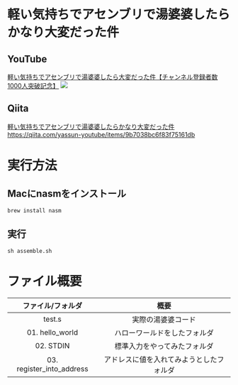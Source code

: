 # 軽い気持ちでアセンブリで湯婆婆したらかなり大変だった件

## YouTube
[軽い気持ちでアセンブリで湯婆婆したら大変だった件【チャンネル登録者数1000人突破記念】](https://youtu.be/pGJ8fK5sraQ)
[![](https://img.youtube.com/vi/pGJ8fK5sraQ/0.jpg)](https://www.youtube.com/watch?v=pGJ8fK5sraQ)

## Qiita
[軽い気持ちでアセンブリで湯婆婆したらかなり大変だった件](https://qiita.com/yassun-youtube/items/9b7038bc6f83f75161db)
https://qiita.com/yassun-youtube/items/9b7038bc6f83f75161db


# 実行方法

## Macにnasmをインストール

```
brew install nasm
```

## 実行

```
sh assemble.sh
```

# ファイル概要

|ファイル/フォルダ|概要|
|:--:|:--:|
| test.s | 実際の湯婆婆コード |
| 01. hello_world | ハローワールドをしたフォルダ |
| 02. STDIN | 標準入力をやってみたフォルダ |
| 03. register_into_address | アドレスに値を入れてみようとしたフォルダ |
